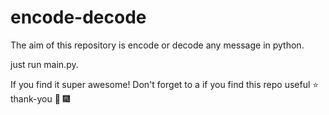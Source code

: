 # encode-decode

The aim of this repository is   encode or decode  any message  in python.

just run main.py.



If you find it super awesome!  Don't forget to a if you find this repo useful ⭐ thank-you  🌠 🎆

